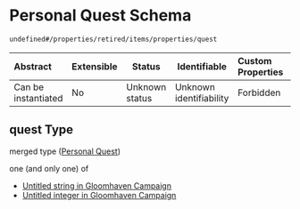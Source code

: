 # Personal Quest Schema

```txt
undefined#/properties/retired/items/properties/quest
```




| Abstract            | Extensible | Status         | Identifiable            | Custom Properties | Additional Properties | Access Restrictions | Defined In                                                                       |
| :------------------ | ---------- | -------------- | ----------------------- | :---------------- | --------------------- | ------------------- | -------------------------------------------------------------------------------- |
| Can be instantiated | No         | Unknown status | Unknown identifiability | Forbidden         | Allowed               | none                | [gloomhaven.schema.json\*](../out/gloomhaven.schema.json "open original schema") |

## quest Type

merged type ([Personal Quest](gloomhaven-properties-retired-characters-character-properties-personal-quest.md))

one (and only one) of

-   [Untitled string in Gloomhaven Campaign](gloomhaven-properties-retired-characters-character-properties-personal-quest-oneof-0.md "check type definition")
-   [Untitled integer in Gloomhaven Campaign](gloomhaven-properties-retired-characters-character-properties-personal-quest-oneof-1.md "check type definition")
